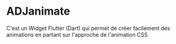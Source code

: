 # ADJanimate
C'est un Widget Flutter (Dart) qui permet de créer facilement des animations en partant sur l'approche de l'animation CSS
